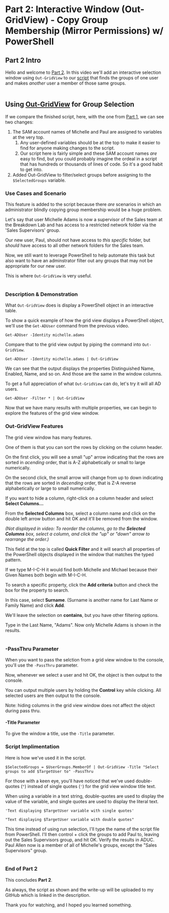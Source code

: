 # Part 2: Interactive Window (Out-GridView) - Copy Group Membership (Mirror Permissions) w/ PowerShell

## Part 2 Intro

Hello and welcome to [Part 2](https://www.youtube.com/watch?v=09FbxZ44LfQ). In this video we'll add an interactive selection window using `Out-GridView` to our [script](./Part2_AddOutGridView.ps1) that finds the groups of one user and makes _another_ user a member of those same groups.
<br></br>

## Using [Out-GridView](https://docs.microsoft.com/en-us/powershell/module/microsoft.powershell.utility/out-gridview?view=powershell-5.1) for Group Selection

If we compare the finished script, here, with the one from [Part 1](./Part1_Core.ps1), we can see two changes:
1. The SAM account names of Michelle and Paul are assigned to variables at the very top.
   1. Any user-defined variables should be at the top to make it easier to find for anyone making changes to the script.
   2. Our script here is fairly simple and these SAM account names _are_ easy to find, but you could probably imagine the ordeal in a script that has hundreds or thousands of lines of code. So it's a good habit to get into.
2. Added Out-GridView to filter/select groups before assigning to the `$SelectedGroups` variable.

### Use Cases and Scenario

This feature is added to the script because there _are_ scenarios in which an administrator blindly copying group membership would be a huge problem.

Let's say that user Michelle Adams is now a supervisor of the Sales team at the Breakdown Lab and has access to a restricted network folder via the 'Sales Supervisors' group.

Our new user, Paul, should not have access to _this specific_ folder, but _should_ have access to all other network folders for the Sales team.

Now, we still want to leverage PowerShell to help automate this task but also want to have an adminstrator filter out any groups that may not be appropriate for our new user.

This is where `Out-GridView` is very useful.
<br></br>

### Description & Demonstration

What `Out-GridView` does is display a PowerShell object in an interactive table.

To show a quick example of how the grid view displays a PowerShell object, we'll use the `Get-ADUser` command from the previous video.

    Get-ADUser -Identity michelle.adams

Compare that to the grid view output by piping the command into `Out-GridView`.

    Get-ADUser -Identity michelle.adams | Out-GridView

We can see that the output displays the properties Distinguished Name, Enabled, Name, and so on. And those are the same in the window columns.

To get a full appreciation of what `Out-GridView` can do, let's try it will all AD users.

    Get-ADUser -Filter * | Out-GridView

Now that we have many results with multiple properties, we can begin to explore the features of the grid view window.

### Out-GridView Features

The grid view window has many features.

One of them is that you can sort the rows by clicking on the column header.

On the first click, you will see a small "up" arrow indicating that the rows are sorted in _acending_ order, that is A-Z alphabetically or small to large numerically.

On the second click, the small arrow will change from up to down indicating that the rows are sorted in _decending_ order, that is Z-A reverse alphabetically or large to small numerically.

If you want to hide a column, right-click on a column header and select **Select Columns...**

From the **Selected Columns** box, select a column name and click on the double left arrow button and hit OK and it'll be removed from the window.

_(Not displayed in video: To reorder the columns, go to the **Selected Columns** box, select a column, and click the "up" or "down" arrow to rearrange the order.)_

This field at the top is called **Quick Filter** and it will search all properties of the PowerShell objects displayed in the window that matches the typed pattern.

If we type M-I-C-H it would find both Michelle and Michael because their Given Names both begin with M-I-C-H.

To search a specific property, click the **Add criteria** button and check the box for the property to search.

In this case, select **Surname**. (Surname is another name for Last Name or Family Name) and click **Add**.

We'll leave the selection on **contains**, but you have other filtering options.

Type in the Last Name, "Adams". Now only Michelle Adams is shown in the results.
<br></br>

### -PassThru Parameter

When you want to pass the selction from a grid view window to the console, you'll use the `-PassThru` parameter.

Now, whenever we select a user and hit OK, the object is then output to the console.

You can output multiple users by holding the **Control** key while clicking. All selected users are then output to the console.

Note: hiding columns in the grid view window does not affect the object during pass thru.

#### -Title Parameter

To give the window a title, use the `-Title` parameter.

### Script Implimentation

Here is how we've used it in the script.

    $SelectedGroups = $UserGroups.MemberOf | Out-GridView -Title "Select groups to add $TargetUser to" -PassThru

For those with a keen eye, you'll have noticed that we've used double-quotes (`"`) instead of single quotes (`'`) for the grid view window title text.

When using a variable in a text string, double-quotes are used to display the value of the variable, and single quotes are used to display the literal text.

    'Text displaying $TargetUser variable with single quotes'
    
    "Text displaying $TargetUser variable with double quotes"

This time instead of using run selection, I'll type the name of the script file from PowerShell.
I'll then control + click the groups to add Paul to, leaving out the Sales Supervisors group, and hit OK.
Verify the results in ADUC. Paul Allen now is a member of all of Michelle's groups, except the "Sales Supervisors" group.
<br></br>

### End of Part 2

This concludes **Part 2**.

As always, the script as shown and the write-up will be uploaded to my GitHub which is linked in the description.

Thank you for watching, and I hoped you learned something.